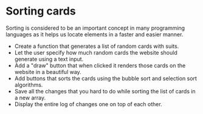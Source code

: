 # Sorting cards

Sorting is considered to be an important concept in many programming languages as it helps us locate elements in a faster and easier manner.

- Create a function that generates a list of random cards with suits.
- Let the user specify how much random cards the website should generate using a text input.
- Add a "draw" button that when clicked it renders those cards on the website in a beautiful way.
- Add buttons that sorts the cards using the bubble sort and selection sort algorithms.
- Save all the changes that you hard to do while sorting the list of cards in a new array.
- Display the entire log of changes one on top of each other.
